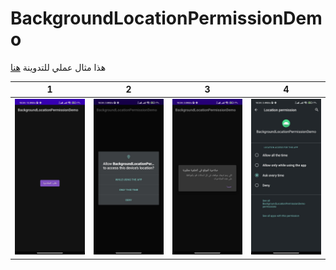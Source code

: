 # BackgroundLocationPermissionDemo

 هذا مثال عملي للتدوينة [هنا](https://m7mdra.sd/posts/android-11-background-permission)



|  1   |  2   |  3   |  4   |
| :--: | :--: | :--: | :--: |
|   <img src="./media/1.jpeg" width="200">  |   <img src="./media/2.jpeg" width="200">   |   <img src="./media/3.jpeg" width="200">   |   <img src="./media/4.jpeg" width="200">   |

